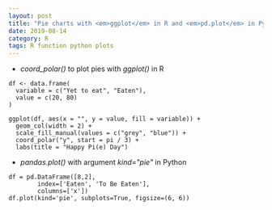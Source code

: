 ```yaml
---
layout: post
title: "Pie charts with <em>ggplot</em> in R and <em>pd.plot</em> in Python"
date: 2019-08-14
category: R
tags: R function python plots 
---
```


* <em>coord_polar()</em> to plot pies with <em>ggplot()</em> in R

``` 
df <- data.frame(
  variable = c("Yet to eat", "Eaten"),
  value = c(20, 80)
)
	
ggplot(df, aes(x = "", y = value, fill = variable)) +
  geom_col(width = 2) +
  scale_fill_manual(values = c("grey", "blue")) +
  coord_polar("y", start = pi / 3) +
  labs(title = "Happy Pi(e) Day")
``` 

* <em>pandas.plot()</em> with argument <em>kind="pie"</em> in Python

```
df = pd.DataFrame([8,2], 
        index=['Eaten', 'To Be Eaten'], 
        columns=['x'])
df.plot(kind='pie', subplots=True, figsize=(6, 6))
```
